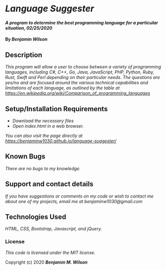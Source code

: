 # _Language Suggester_

#### _A program to determine the best programming language for a particular situation, 02/25/2020_

#### By _Benjamin Wilson_

## Description

_This program will allow a user to choose between a variety of programming languages, including C#, C++, Go, Java, JavaScript, PHP, Python, Ruby, Rust, Swift and Perl depending on their particular needs. The questions are yes/no and are focused around the various technical capabilities and limitations of each language, as outlined by the table at https://en.wikipedia.org/wiki/Comparison_of_programming_languages_

## Setup/Installation Requirements

* _Download the necessary files_
* _Open index.html in a web browser._

_You can also visit the page directly at https://benjaminw1030.github.io/language-suggester/_

## Known Bugs

_There are no bugs to my knowledge._

## Support and contact details

_If you have suggestions or comments on my code or wish to contact me about one of my projects, email me at benjaminw1030@gmail.com_

## Technologies Used

_HTML, CSS, Bootstrap, Javascript, and jQuery._

### License

*This code is licensed under the MIT license.*

Copyright (c) 2020 **_Benjamin M. Wilson_**